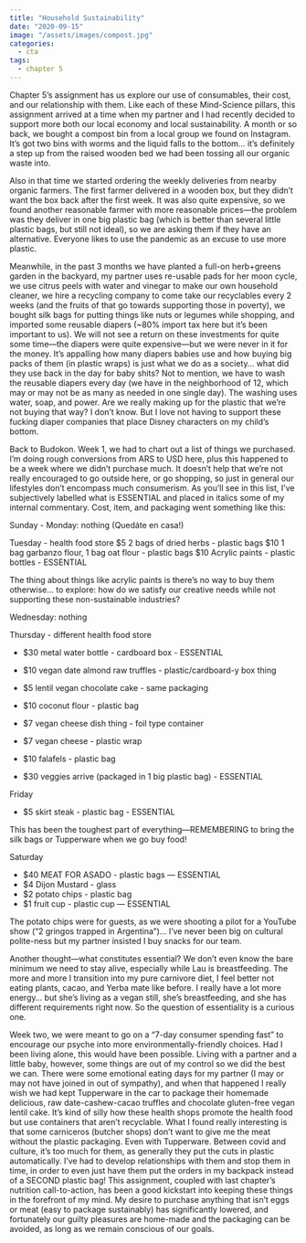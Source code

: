 ```yaml
---
title: "Household Sustainability"
date: "2020-09-15"
image: "/assets/images/compost.jpg"
categories:
  - cta
tags:
  - chapter 5
---
```

Chapter 5’s assignment has us explore our use of consumables, their cost, and our relationship with them. Like each of these Mind-Science pillars, this assignment arrived at a time when my partner and I had recently decided to support more both our local economy and local sustainability.
A month or so back, we bought a compost bin from a local group we found on Instagram. It’s got two bins with worms and the liquid falls to the bottom… it’s definitely a step up from the raised wooden bed we had been tossing all our organic waste into.

Also in that time we started ordering the weekly deliveries from nearby organic farmers. The first farmer delivered in a wooden box, but they didn’t want the box back after the first week. It was also quite expensive, so we found another reasonable farmer with more reasonable prices—the problem was they deliver in one big plastic bag (which is better than several little plastic bags, but still not ideal), so we are asking them if they have an alternative. Everyone likes to use the pandemic as an excuse to use more plastic.

Meanwhile, in the past 3 months we have planted a full-on herb+greens garden in the backyard, my partner uses re-usable pads for her moon cycle, we use citrus peels with water and vinegar to make our own household cleaner, we hire a recycling company to come take our recyclables every 2 weeks (and the fruits of that go towards supporting those in poverty), we bought silk bags for putting things like nuts or legumes while shopping, and imported some reusable diapers (~80% import tax here but it’s been important to us). 
We will not see a return on these investments for quite some time—the diapers were quite expensive—but we were never in it for the money. It’s appalling how many diapers babies use and how buying big packs of them (in plastic wraps) is just what we do as a society… what did they use back in the day for baby shits?  Not to mention, we have to wash the reusable diapers every day (we have in the neighborhood of 12, which may or may not be as many as needed in one single day). The washing uses water, soap, and power. Are we really making up for the plastic that we’re not buying that way? I don’t know. But I love not having to support these fucking diaper companies that place Disney characters on my child’s bottom.

Back to Budokon. Week 1, we had to chart out a list of things we purchased. I’m doing rough conversions from ARS to USD here, plus this happened to be a week where we didn’t purchase much. It doesn’t help that we’re not really encouraged to go outside here, or go shopping, so just in general our lifestyles don’t encompass much consumerism.
As you’ll see in this list, I’ve subjectively labelled what is ESSENTIAL and placed in italics some of my internal commentary. Cost, item, and packaging went something like this:
 
Sunday - Monday: nothing (Quedáte en casa!)

Tuesday - health food store
$5 2 bags of dried herbs - plastic bags
$10 1 bag garbanzo flour, 1 bag oat flour - plastic bags
$10 Acrylic paints - plastic bottles - ESSENTIAL

The thing about things like acrylic paints is there’s no way to buy them otherwise… to explore: how do we satisfy our creative needs while not supporting these non-sustainable industries?

Wednesday: nothing

Thursday - different health food store
- $30  metal water bottle - cardboard box - ESSENTIAL
- $10 vegan date almond raw truffles - plastic/cardboard-y box thing
- $5 lentil vegan chocolate cake - same packaging
- $10 coconut flour - plastic bag
- $7 vegan cheese dish thing - foil type container
- $7 vegan cheese - plastic wrap
- $10 falafels - plastic bag

- $30 veggies arrive (packaged in 1 big plastic bag) - ESSENTIAL

Friday
- $5 skirt steak - plastic bag - ESSENTIAL

This has been the toughest part of everything—REMEMBERING to bring the silk bags or Tupperware when we go buy food!

Saturday
- $40 MEAT FOR ASADO - plastic bags — ESSENTIAL
- $4 Dijon Mustard - glass
- $2 potato chips - plastic bag
- $1 fruit cup - plastic cup — ESSENTIAL

The potato chips were for guests, as we were shooting a pilot for a YouTube show (“2 gringos trapped in Argentina”)… I’ve never been big on cultural polite-ness but my partner insisted I buy snacks for our team.

Another thought—what constitutes essential? We don’t even know the bare minimum we need to stay alive, especially while Lau is breastfeeding. The more and more I transition into my pure carnivore diet, I feel better not eating plants, cacao, and Yerba mate like before. I really have a lot more energy… but she’s living as a vegan still, she’s breastfeeding, and she has different requirements right now. So the question of essentiality is a curious one.

Week two, we were meant to go on a “7-day consumer spending fast” to encourage our psyche into more environmentally-friendly choices. Had I been living alone, this would have been possible. Living with a partner and a little baby, however, some things are out of my control so we did the best we can. 
There were some emotional eating days for my partner (I may or may not have joined in out of sympathy), and when that happened I really wish we had kept Tupperware in the car to package their homemade delicious, raw date-cashew-cacao truffles and chocolate gluten-free vegan lentil cake. It’s kind of silly how these health shops promote the health food but use containers that aren’t recyclable.
What I found really interesting is that some carniceros (butcher shops) don’t want to give me the meat without the plastic packaging. Even with Tupperware. Between covid and culture, it’s too much for them, as generally they put the cuts in plastic automatically. I’ve had to develop relationships with them and stop them in time, in order to even just have them put the orders in my backpack instead of a SECOND plastic bag!
This assignment, coupled with last chapter’s nutrition call-to-action, has been a good kickstart into keeping these things in the forefront of my mind. My desire to purchase anything that isn’t eggs or meat (easy to package sustainably) has significantly lowered, and fortunately our guilty pleasures are home-made and the packaging can be avoided, as long as we remain conscious of our goals.